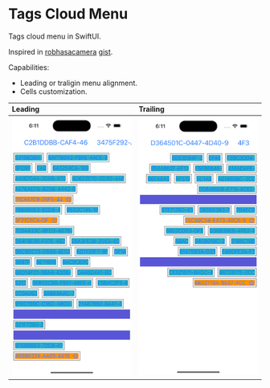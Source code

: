 # Tags Cloud Menu
Tags cloud menu in SwiftUI.

Inspired in [robhasacamera](https://github.com/robhasacamera) [gist](https://gist.githubusercontent.com/robhasacamera/379fe5a88fc5bd5cbfddd1994fe5b96a/raw/1154b58d07e893ec29d36c7fc3d97f2efc18374e/WrappingHStack).


Capabilities:
- Leading or traligin menu alignment.
- Cells customization.


| Leading  | Trailing  |
|:----------|:----------|
| ![leading tags menu in debug](assets/leading-tags-menu-debug.png) | ![trailing tags menu in debug](assets/tags-menu-debug.png) |